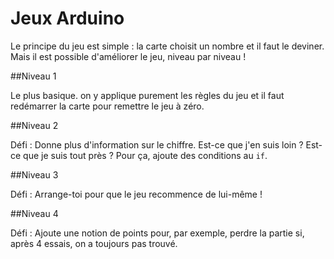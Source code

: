 # Jeux Arduino

Le principe du jeu est simple : la carte choisit un nombre et il faut le deviner. Mais il est possible d'améliorer le jeu, niveau par niveau !

##Niveau 1

Le plus basique. on y applique purement les règles du jeu et il faut redémarrer la carte pour remettre le jeu à zéro.

##Niveau 2

Défi : Donne plus d'information sur le chiffre. Est-ce que j'en suis loin ? Est-ce que je suis tout près ? Pour ça, ajoute des conditions au `if`.

##Niveau 3

Défi : Arrange-toi pour que le jeu recommence de lui-même !

##Niveau 4

Défi : Ajoute une notion de points pour, par exemple, perdre la partie si, après 4 essais, on a toujours pas trouvé.